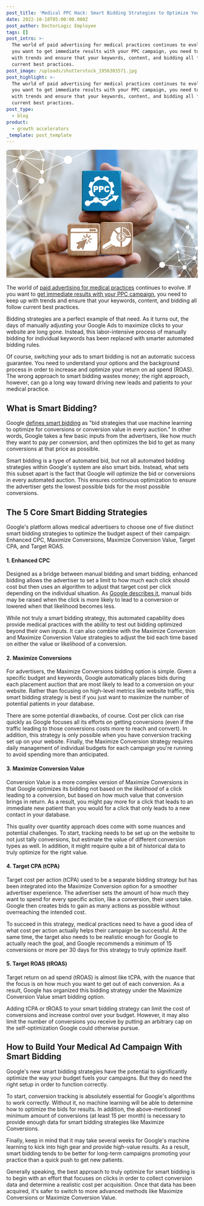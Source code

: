 ```yaml
---
post_title: 'Medical PPC Hack: Smart Bidding Strategies to Optimize Your Ad Spend'
date: 2022-10-18T05:00:00.000Z
post_author: DoctorLogic Employee
tags: []
post_intro: >-
  The world of paid advertising for medical practices continues to evolve. If
  you want to get immediate results with your PPC campaign, you need to keep up
  with trends and ensure that your keywords, content, and bidding all follow
  current best practices.
post_image: /uploads/shutterstock_1956303571.jpg
post_highlight: >-
  The world of paid advertising for medical practices continues to evolve. If
  you want to get immediate results with your PPC campaign, you need to keep up
  with trends and ensure that your keywords, content, and bidding all follow
  current best practices.
post_type:
  - blog
product:
  - growth accelerators
_template: post_template
---
```


![](/uploads/shutterstock_1803639133.jpg)

The world of [paid advertising for medical practices](https://doctorlogic.com/growth-accelerators/medical-paid-advertising) continues to evolve. If you want to [get immediate results with your PPC campaign](https://doctorlogic.com/blog/paid-search-for-doctors-how-to-see-immediate-results-with-your-ppc-campaigns), you need to keep up with trends and ensure that your keywords, content, and bidding all follow current best practices.

Bidding strategies are a perfect example of that need. As it turns out, the days of manually adjusting your Google Ads to maximize clicks to your website are long gone. Instead, this labor-intensive process of manually bidding for individual keywords has been replaced with smarter automated bidding rules.

Of course, switching your ads to smart bidding is not an automatic success guarantee. You need to understand your options and the background process in order to increase and optimize your return on ad spend (ROAS). The wrong approach to smart bidding wastes money; the right approach, however, can go a long way toward driving new leads and patients to your medical practice.

## What is Smart Bidding?

Google [defines smart bidding](https://support.google.com/google-ads/answer/7066642) as "bid strategies that use machine learning to optimize for conversions or conversion value in every auction." In other words, Google takes a few basic inputs from the advertisers, like how much they want to pay per conversion, and then optimizes the bid to get as many conversions at that price as possible.

Smart bidding is a type of automated bid, but not all automated bidding strategies within Google's system are also smart bids. Instead, what sets this subset apart is the fact that Google will optimize the bid or conversions in every automated auction. This ensures continuous optimization to ensure the advertiser gets the lowest possible bids for the most possible conversions.

## The 5 Core Smart Bidding Strategies

Google's platform allows medical advertisers to choose one of five distinct smart bidding strategies to optimize the budget aspect of their campaign: Enhanced CPC, Maximize Conversions, Maximize Conversion Value, Target CPA, and Target ROAS.

#### 1. Enhanced CPC

Designed as a bridge between manual bidding and smart bidding, enhanced bidding allows the advertiser to set a limit to how much each click should cost but then uses an algorithm to adjust that target cost per click depending on the individual situation. As [Google describes it](https://support.google.com/google-ads/answer/2390590), manual bids may be raised when the click is more likely to lead to a conversion or lowered when that likelihood becomes less.

While not truly a smart bidding strategy, this automated capability does provide medical practices with the ability to test out bidding optimized beyond their own inputs. It can also combine with the Maximize Conversion and Maximize Conversion Value strategies to adjust the bid each time based on either the value or likelihood of a conversion.

#### 2. Maximize Conversions

For advertisers, the Maximize Conversions bidding option is simple. Given a specific budget and keywords, Google automatically places bids during each placement auction that are most likely to lead to a conversion on your website. Rather than focusing on high-level metrics like website traffic, this smart bidding strategy is best if you just want to maximize the number of potential patients in your database.

There are some potential drawbacks, of course. Cost per click can rise quickly as Google focuses all its efforts on getting conversions (even if the traffic leading to those conversions costs more to reach and convert). In addition, this strategy is only possible when you have conversion tracking set up on your website. Finally, the Maximize Conversion strategy requires daily management of individual budgets for each campaign you're running to avoid spending more than anticipated.

#### 3. Maximize Conversion Value

Conversion Value is a more complex version of Maximize Conversions in that Google optimizes its bidding not based on the _likelihood_ of a click leading to a conversion, but based on how much value that conversion brings in return. As a result, you might pay more for a click that leads to an immediate new patient than you would for a click that only leads to a new contact in your database.

This quality over quantity approach does come with some nuances and potential challenges. To start, tracking needs to be set up on the website to not just tally conversions, but estimate the value of different conversion types as well. In addition, it might require quite a bit of historical data to truly optimize for the right value.

#### 4. Target CPA (tCPA)

Target cost per action (tCPA) used to be a separate bidding strategy but has been integrated into the Maximize Conversion option for a smoother advertiser experience. The advertiser sets the amount of how much they want to spend for every specific action, like a conversion, their users take. Google then creates bids to gain as many actions as possible without overreaching the intended cost.

To succeed in this strategy, medical practices need to have a good idea of what cost per action actually helps their campaign be successful. At the same time, the target also needs to be realistic enough for Google to actually reach the goal, and Google recommends a minimum of 15 conversions or more per 30 days for this strategy to truly optimize itself.

#### 5. Target ROAS (tROAS)

Target return on ad spend (tROAS) is almost like tCPA, with the nuance that the focus is on how much you want to get out of each conversion. As a result, Google has organized this bidding strategy under the Maximize Conversion Value smart bidding option.

Adding tCPA or tROAS to your smart bidding strategy can limit the cost of conversions and increase control over your budget. However, it may also limit the number of conversions you receive by putting an arbitrary cap on the self-optimization Google could otherwise pursue.

## How to Build Your Medical Ad Campaign With Smart Bidding

Google's new smart bidding strategies have the potential to significantly optimize the way your budget fuels your campaigns. But they do need the right setup in order to function correctly.

To start, conversion tracking is absolutely essential for Google's algorithms to work correctly. Without it, no machine learning will be able to determine how to optimize the bids for results. In addition, the above-mentioned minimum amount of conversions (at least 15 per month) is necessary to provide enough data for smart bidding strategies like Maximize Conversions.

Finally, keep in mind that it may take several weeks for Google's machine learning to kick into high gear and provide high-value results. As a result, smart bidding tends to be better for long-term campaigns promoting your practice than a quick push to get new patients.

Generally speaking, the best approach to truly optimize for smart bidding is to begin with an effort that focuses on clicks in order to collect conversion data and determine a realistic cost per acquisition. Once that data has been acquired, it's safer to switch to more advanced methods like Maximize Conversions or Maximize Conversion Value.
